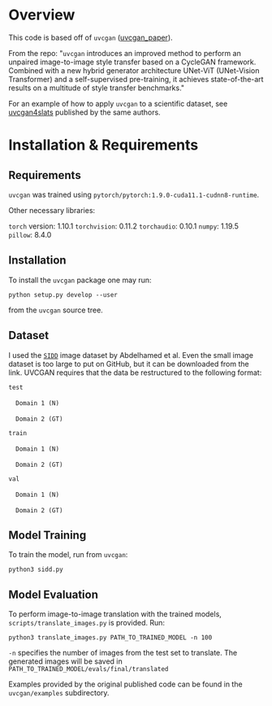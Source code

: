 # Overview

This code is based off of `uvcgan` ([uvcgan_paper]).

From the repo:
"`uvcgan` introduces an improved method to perform an unpaired image-to-image
style transfer based on a CycleGAN framework. Combined with a new hybrid
generator architecture UNet-ViT (UNet-Vision Transformer) and a self-supervised
pre-training, it achieves state-of-the-art results on a multitude of style
transfer benchmarks."

For an example of how to apply `uvcgan` to a scientific dataset, see [uvcgan4slats](https://github.com/LS4GAN/uvcgan4slats) published by the same authors.


# Installation & Requirements

## Requirements

`uvcgan` was trained using
`pytorch/pytorch:1.9.0-cuda11.1-cudnn8-runtime`.

Other necessary libraries:

`torch` version: 1.10.1
`torchvision`: 0.11.2
`torchaudio`: 0.10.1
`numpy`: 1.19.5
`pillow`: 8.4.0

## Installation

To install the `uvcgan` package one may run:
```
python setup.py develop --user
```
from the `uvcgan` source tree.

## Dataset

I used the [`SIDD`](https://www.eecs.yorku.ca/~kamel/sidd/) image dataset by Abdelhamed et al. Even the small image dataset is too large to put on GitHub, but it can be downloaded from the link. UVCGAN requires that the data be restructured to the following format:

`test`

&emsp;`Domain 1 (N)`

&emsp;`Domain 2 (GT)`

`train`

&emsp;`Domain 1 (N)`

&emsp;`Domain 2 (GT)`

`val`

&emsp;`Domain 1 (N)`

&emsp;`Domain 2 (GT)`

## Model Training

To train the model, run from `uvcgan`:
```
python3 sidd.py
```

## Model Evaluation

To perform image-to-image translation with the trained models, 
`scripts/translate_images.py` is provided. Run:
```
python3 translate_images.py PATH_TO_TRAINED_MODEL -n 100
```
`-n` specifies the number of images from the test set to
translate. The generated images will be saved in
`PATH_TO_TRAINED_MODEL/evals/final/translated`

Examples provided by the original published code can be found in the `uvcgan/examples` subdirectory.




[cyclegan_repo]: https://github.com/junyanz/pytorch-CycleGAN-and-pix2pix
[benchmarking_repo]: https://github.com/LS4GAN/benchmarking
[uvcgan_paper]: https://arxiv.org/abs/2203.02557
[pretrained_models]: https://zenodo.org/record/6336010

